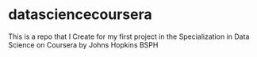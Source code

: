 # datasciencecoursera
This is a repo that I Create for my first project in the Specialization in Data Science on Coursera by Johns Hopkins BSPH
